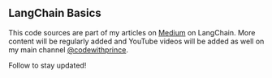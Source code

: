 ## LangChain Basics


This code sources are part of my articles on [Medium](https://medium.com/@princekrampah) on LangChain. More content will be regularly added and YouTube videos will be added as well on my main channel [@codewithprince](https://www.youtube.com/c/CodeWithPrince).

Follow to stay updated!